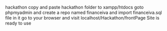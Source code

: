 hackathon
copy and paste hackathon folder to xampp/htdocs
goto phpmyadmin and create a repo named financeiva and import financeiva.sql file in it
go to your browser and visit localhost/Hackathon/frontPage
Site is ready to use
